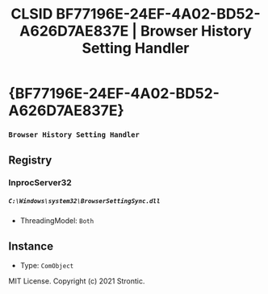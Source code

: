 ﻿---
title: "CLSID BF77196E-24EF-4A02-BD52-A626D7AE837E | Browser History Setting Handler"
excerpt: What is COM-Object CLSID BF77196E-24EF-4A02-BD52-A626D7AE837E?
---

# {BF77196E-24EF-4A02-BD52-A626D7AE837E}

### `Browser History Setting Handler`

## Registry


### InprocServer32

##### `C:\Windows\system32\BrowserSettingSync.dll`
* ThreadingModel: `Both`

## Instance

* Type: `ComObject`

MIT License. Copyright (c) 2021 Strontic.


